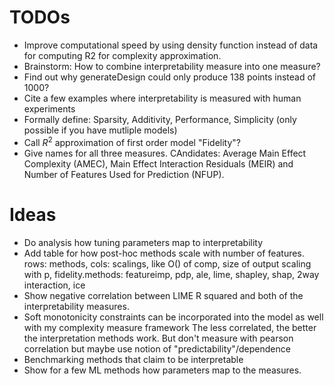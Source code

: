 # TODOs

- Improve computational speed by using density function instead of data for computing R2 for complexity approximation.
- Brainstorm: How to combine interpretability measure into one measure?
- Find out why  generateDesign could only produce 138 points instead of 1000?
- Cite a few examples where interpretability is measured with human experiments
- Formally define: Sparsity, Additivity, Performance, Simplicity (only possible if you have mutliple models)
- Call $R^2$ approximation of first order model "Fidelity"?
- Give names for all three measures. CAndidates: Average Main Effect Complexity (AMEC), Main Effect Interaction Residuals (MEIR) and Number of Features Used for Prediction (NFUP).

# Ideas

- Do analysis how tuning parameters map to interpretability
- Add table for how post-hoc methods scale with number of features. rows: methods, cols: scalings, like O() of comp, size of output scaling with p, fidelity.methods: featureimp, pdp, ale, lime, shapley, shap, 2way interaction, ice
- Show negative correlation between LIME R squared and both of the interpretability measures.
- Soft monotonicity constraints can be incorporated into the model as well with my complexity measure framework
The less correlated, the better the interpretation methods work.
But don't measure with pearson correlation but maybe use notion of "predictability"/dependence
- Benchmarking methods that claim to be interpretable
- Show for a few ML methods how parameters map to the measures.
